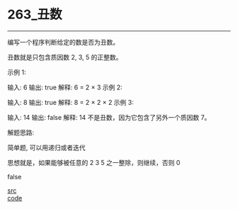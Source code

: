 # 263_丑数

---

编写一个程序判断给定的数是否为丑数。

丑数就是只包含质因数 2, 3, 5 的正整数。

示例 1:

输入: 6
输出: true
解释: 6 = 2 × 3
示例 2:

输入: 8
输出: true
解释: 8 = 2 × 2 × 2
示例 3:

输入: 14
输出: false 
解释: 14 不是丑数，因为它包含了另外一个质因数 7。


解题思路:

简单题, 可以用递归或者迭代

思想就是，如果能够被任意的 2 3 5 之一整除，则继续，否则 0

false

[src](https://leetcode-cn.com/problems/ugly-number/) <br>
[code](code/263.c) <br>
